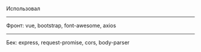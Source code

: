 Использовал
***
Фронт: vue, bootstrap, font-awesome, axios
***
Бек: express, request-promise, cors, body-parser